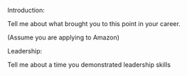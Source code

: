 Introduction:

Tell me about what brought you to this point in your career.  

(Assume you are applying to Amazon)

Leadership:

Tell me about a time you demonstrated leadership skills
